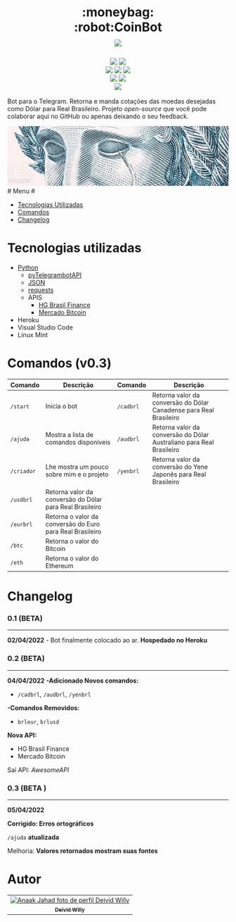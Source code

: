 <h1 align="center">
    :moneybag:<br>:robot:CoinBot
    <br><a href="https://t.me/economiccoin_bot" target="_blank"><img src="https://img.shields.io/badge/Telegram-2CA5E0?style=for-the-badge&logo=telegram&logoColor=white"></a>
</h1>

<div align="center">
    <img src="https://img.shields.io/github/forks/DeividWilly/Economiccoin-bot-project?style=social"/>
    <img src="https://img.shields.io/github/stars/DeividWilly/Economiccoin-bot-project?style=social"/>
</div>
<div align="center">
    <img src="https://img.shields.io/github/repo-size/DeividWilly/Economiccoin-bot-project"/>
    <img src="https://img.shields.io/github/last-commit/DeividWilly/Economiccoin-bot-project"/>
    <img src="https://img.shields.io/pypi/pyversions/Scrapy.svg"/>
</div>
<div align="center">
    <img src="https://img.shields.io/badge/heroku-%23430098.svg?style=?style=plastic&logo=appveyor&logo=heroku&logoColor=white"/>
    <img src="https://img.shields.io/badge/Visual%20Studio%20Code-0078d7.svg?style=flat&logo=appveyor&logo=visual-studio-code&logoColor=white"/>
</div>
<div align="center">
    <img src="https://img.shields.io/twitter/follow/LovisWilly.svg?style=social"/>
</div>

Bot para o Telegram. Retorna e manda cotações das moedas desejadas como Dólar para Real Brasileiro.
Projeto _open-source_ que você pode colaborar aqui no GitHub ou apenas deixando o seu feedback.
<div align="center">
    <img src="imgs-readme/effigy_crying-3.jpg"/>
</div>
# Menu #

- [Tecnologias Utilizadas](#tecnologias-utilizadas)
- [Comandos](#comandos-v01)
- [Changelog](#changelog)

# Tecnologias utilizadas #
- [Python](https://www.python.org)
    - [pyTelegrambotAPI](https://pypi.org/project/pyTelegramBotAPI/)
    - [JSON](https://docs.python.org/3/library/json.html)
    - [requests](https://docs.python-requests.org/en/latest/)
    - APIS
        - [HG Brasil Finance](https://www.mercadobitcoin.com.br/api-doc/)
        - [Mercado Bitcoin](https://console.hgbrasil.com/documentation/finance)
- Heroku
- Visual Studio Code
- Linux Mint

# Comandos (v0.3) #

| Comando | Descrição | Comando | Descrição |
| ------- | --------- | ------- | --------- |
| `/start` | Inicia o bot | `/cadbrl` | Retorna valor da conversão do Dólar Canadense para Real Brasileiro |
| `/ajuda` | Mostra a lista de comandos disponíveis | `/audbrl` | Retorna valor da conversão do Dólar Australiano para Real Brasileiro |
| `/criador` | Lhe mostra um pouco sobre mim e o projeto | `/yenbrl` | Retorna valor da conversão do Yene Japonês para Real Brasileiro |
| `/usdbrl` | Retorna valor da conversão do Dólar para Real Brasileiro |
| `/eurbrl` | Retorna o valor da conversão do Euro para Real Brasileiro |
| `/btc` | Retorna o valor do Bitcoin |
| `/eth` | Retorna o valor do Ethereum |

# Changelog #
### 0.1 (BETA) ###
- - -
**02/04/2022** - Bot finalmente colocado ao ar.
**Hospedado no Heroku**

### 0.2 (BETA) ###
- - -
**04/04/2022**
**-Adicionado Novos comandos:**
- `/cadbrl`, `/audbrl`, `/yenbrl`

**-Comandos Removidos:**
- `brleur`, `brlusd`

**Nova API:**
- HG Brasil Finance
- Mercado Bitcoin

Sai API: _AwesomeAPI_

### 0.3 (BETA ) ##
- - -
**05/04/2022**

**Corrigido: Erros ortográficos**

`/ajuda` **atualizada**

Melhoria: **Valores retornados mostram suas fontes**

# Autor <br>

<table>
  <tr>
    <td align="center">
      <a href="https://github.com/DeividWilly">
        <img src="https://avatars.githubusercontent.com/u/82972938?v=4" width="100px;" alt="Anaak Jahad foto de perfil Deivid Willy"/><br>
        <sub>
          <b>Deivid Willy</b>
        </sub>
      </a>
    </td>
  </tr>
</table>
